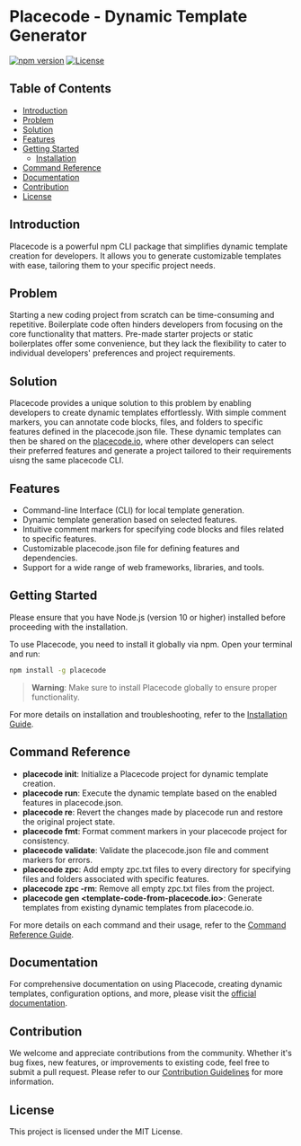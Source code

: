 # Placecode - Dynamic Template Generator

[![npm version](https://img.shields.io/npm/v/placecode.svg)](https://www.npmjs.com/package/placecode)
[![License](https://img.shields.io/github/license/dilshanhiruna/placecode.svg)](https://github.com/dilshanhiruna/placecode/blob/main/LICENSE)

## Table of Contents

- [Introduction](#introduction)
- [Problem](#problem)
- [Solution](#solution)
- [Features](#features)
- [Getting Started](#getting-started)
  - [Installation](#installation)
- [Command Reference](#command-reference)
- [Documentation](#documentation)
- [Contribution](#contribution)
- [License](#license)

## Introduction

Placecode is a powerful npm CLI package that simplifies dynamic template creation for developers. It allows you to generate customizable templates with ease, tailoring them to your specific project needs.

## Problem

Starting a new coding project from scratch can be time-consuming and repetitive. Boilerplate code often hinders developers from focusing on the core functionality that matters. Pre-made starter projects or static boilerplates offer some convenience, but they lack the flexibility to cater to individual developers' preferences and project requirements.

## Solution

Placecode provides a unique solution to this problem by enabling developers to create dynamic templates effortlessly. With simple comment markers, you can annotate code blocks, files, and folders to specific features defined in the placecode.json file. These dynamic templates can then be shared on the [placecode.io](https://www.placecode.io), where other developers can select their preferred features and generate a project tailored to their requirements uisng the same placecode CLI.

## Features

- Command-line Interface (CLI) for local template generation.
- Dynamic template generation based on selected features.
- Intuitive comment markers for specifying code blocks and files related to specific features.
- Customizable placecode.json file for defining features and dependencies.
- Support for a wide range of web frameworks, libraries, and tools.

## Getting Started

Please ensure that you have Node.js (version 10 or higher) installed before proceeding with the installation.

To use Placecode, you need to install it globally via npm. Open your terminal and run:

```bash
npm install -g placecode
```

> **Warning**: Make sure to install Placecode globally to ensure proper functionality.

For more details on installation and troubleshooting, refer to the [Installation Guide](https://www.placecode.io/docs/command-reference/placecode-init).

## Command Reference

- **placecode init**: Initialize a Placecode project for dynamic template creation.
- **placecode run**: Execute the dynamic template based on the enabled features in placecode.json.
- **placecode re**: Revert the changes made by placecode run and restore the original project state.
- **placecode fmt**: Format comment markers in your placecode project for consistency.
- **placecode validate**: Validate the placecode.json file and comment markers for errors.
- **placecode zpc**: Add empty zpc.txt files to every directory for specifying files and folders associated with specific features.
- **placecode zpc -rm**: Remove all empty zpc.txt files from the project.
- **placecode gen <template-code-from-placecode.io>**: Generate templates from existing dynamic templates from placecode.io.

For more details on each command and their usage, refer to the [Command Reference Guide](https://www.placecode.io/docs/getting-started/installation).

## Documentation

For comprehensive documentation on using Placecode, creating dynamic templates, configuration options, and more, please visit the [official documentation](https://www.placecode.io/docs).

## Contribution

We welcome and appreciate contributions from the community. Whether it's bug fixes, new features, or improvements to existing code, feel free to submit a pull request. Please refer to our [Contribution Guidelines](https://www.placecode.io/docs/contribution-guidelines) for more information.

## License

This project is licensed under the MIT License.
